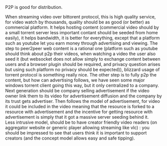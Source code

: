 
P2P is good for distribution.

When streaming video over bittorent protocol, this is high quality service, for video watch by thousands, quality should be as good (or better) as commercial platform. It helps hosting content (commercial video should by a small torrent server  less important contant should be seeded from home easily), it helps bandwidth, it is better for everything, except that a platform such as youtube let you earn money through advertising and viewing. The step to peer2peer web content is a rational one (platform such as youtube should think about p2p their videos, when watching a video the user also seed it (but websocket does not allow simply to exchange content between users and a browser plugin should be required, and privacy question arises but using such platform no privacy should be expected)), blizzard usage of torrent protocol is something really nice. The other step is to fully p2p the content, but how can advertising follows, we have seen some major windows torrent client going this way, but it only centralized to a company. Next generation should be company selling advertisement if the video owner link them to its video for advertisement diffusion and the company by its trust gets advertiser.
  Then follows the model of advertisement, for video it could be included in the video meaning that the resource is forked to a resource with advertisement and the incentive for getting resource with advertisement is simply that it got a massive server seeding behind it.  
  Less intrusive model, should be to have creator friendly video readers (on aggregator website or generic player allowing streaming like vlc) : you should be impressed to see that users think it is important to support creators (and the concept model allows easy and safe tipping).


